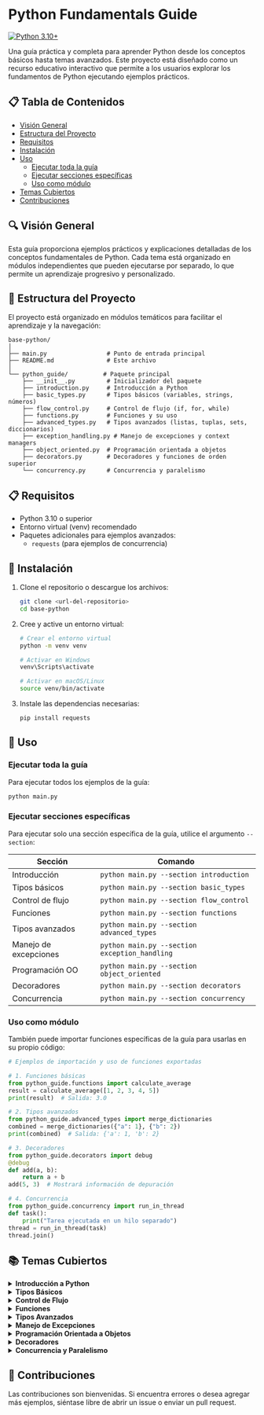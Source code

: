 # Python Fundamentals Guide

[![Python 3.10+](https://img.shields.io/badge/Python-3.10+-blue.svg)](https://www.python.org/downloads/)

Una guía práctica y completa para aprender Python desde los conceptos básicos hasta temas avanzados. Este proyecto está diseñado como un recurso educativo interactivo que permite a los usuarios explorar los fundamentos de Python ejecutando ejemplos prácticos.

## 📋 Tabla de Contenidos

- [Visión General](#visión-general)
- [Estructura del Proyecto](#estructura-del-proyecto)
- [Requisitos](#requisitos)
- [Instalación](#instalación)
- [Uso](#uso)
  - [Ejecutar toda la guía](#ejecutar-toda-la-guía)
  - [Ejecutar secciones específicas](#ejecutar-secciones-específicas)
  - [Uso como módulo](#uso-como-módulo)
- [Temas Cubiertos](#temas-cubiertos)
- [Contribuciones](#contribuciones)

## 🔍 Visión General

Esta guía proporciona ejemplos prácticos y explicaciones detalladas de los conceptos fundamentales de Python. Cada tema está organizado en módulos independientes que pueden ejecutarse por separado, lo que permite un aprendizaje progresivo y personalizado.

## 📁 Estructura del Proyecto

El proyecto está organizado en módulos temáticos para facilitar el aprendizaje y la navegación:

```
base-python/
│
├── main.py                 # Punto de entrada principal
├── README.md               # Este archivo
│
└── python_guide/          # Paquete principal
    ├── __init__.py         # Inicializador del paquete
    ├── introduction.py     # Introducción a Python
    ├── basic_types.py      # Tipos básicos (variables, strings, números)
    ├── flow_control.py     # Control de flujo (if, for, while)
    ├── functions.py        # Funciones y su uso
    ├── advanced_types.py   # Tipos avanzados (listas, tuplas, sets, diccionarios)
    ├── exception_handling.py # Manejo de excepciones y context managers
    ├── object_oriented.py  # Programación orientada a objetos
    ├── decorators.py       # Decoradores y funciones de orden superior
    └── concurrency.py      # Concurrencia y paralelismo
```

## 📋 Requisitos

- Python 3.10 o superior
- Entorno virtual (venv) recomendado
- Paquetes adicionales para ejemplos avanzados:
  - `requests` (para ejemplos de concurrencia)

## 🔧 Instalación

1. Clone el repositorio o descargue los archivos:

   ```bash
   git clone <url-del-repositorio>
   cd base-python
   ```

2. Cree y active un entorno virtual:

   ```bash
   # Crear el entorno virtual
   python -m venv venv

   # Activar en Windows
   venv\Scripts\activate

   # Activar en macOS/Linux
   source venv/bin/activate
   ```

3. Instale las dependencias necesarias:
   ```bash
   pip install requests
   ```

## 🚀 Uso

### Ejecutar toda la guía

Para ejecutar todos los ejemplos de la guía:

```bash
python main.py
```

### Ejecutar secciones específicas

Para ejecutar solo una sección específica de la guía, utilice el argumento `--section`:

| Sección               | Comando                                       |
| --------------------- | --------------------------------------------- |
| Introducción          | `python main.py --section introduction`       |
| Tipos básicos         | `python main.py --section basic_types`        |
| Control de flujo      | `python main.py --section flow_control`       |
| Funciones             | `python main.py --section functions`          |
| Tipos avanzados       | `python main.py --section advanced_types`     |
| Manejo de excepciones | `python main.py --section exception_handling` |
| Programación OO       | `python main.py --section object_oriented`    |
| Decoradores           | `python main.py --section decorators`         |
| Concurrencia          | `python main.py --section concurrency`        |

### Uso como módulo

También puede importar funciones específicas de la guía para usarlas en su propio código:

```python
# Ejemplos de importación y uso de funciones exportadas

# 1. Funciones básicas
from python_guide.functions import calculate_average
result = calculate_average([1, 2, 3, 4, 5])
print(result)  # Salida: 3.0

# 2. Tipos avanzados
from python_guide.advanced_types import merge_dictionaries
combined = merge_dictionaries({"a": 1}, {"b": 2})
print(combined)  # Salida: {'a': 1, 'b': 2}

# 3. Decoradores
from python_guide.decorators import debug
@debug
def add(a, b):
    return a + b
add(5, 3)  # Mostrará información de depuración

# 4. Concurrencia
from python_guide.concurrency import run_in_thread
def task():
    print("Tarea ejecutada en un hilo separado")
thread = run_in_thread(task)
thread.join()
```

## 📚 Temas Cubiertos

<details>
<summary><strong>Introducción a Python</strong></summary>

- ¿Por qué aprender Python?
- Primera aplicación
- Cómo se ejecuta el código
</details>

<details>
<summary><strong>Tipos Básicos</strong></summary>

- Variables
- Strings y sus métodos
- Formato de strings
- Secuencias de escape
- Números y operaciones
- Módulo math
- Conversión de tipos
</details>

<details>
<summary><strong>Control de Flujo</strong></summary>

- Comparadores lógicos
- Estructuras condicionales (if, else, elif)
- Operador ternario
- Operadores lógicos
- Bucles for y while
- Iterables
- Loops anidados
</details>

<details>
<summary><strong>Funciones</strong></summary>

- Definición de funciones
- Parámetros y argumentos
- Argumentos opcionales y nombrados
- \*args y \*\*kwargs
- Valores de retorno
- Alcance de variables
- Docstrings y anotaciones de tipo
</details>

<details>
<summary><strong>Tipos Avanzados</strong></summary>

- Listas y operaciones
- Desempaquetado de listas
- Expresiones lambda
- Listas de comprensión
- map, filter y reduce
- Tuplas
- Sets y sus operaciones
- Diccionarios
- Operador de desempaquetamiento
</details>

<details>
<summary><strong>Manejo de Excepciones</strong></summary>

- Bloques try/except/else/finally
- Captura de múltiples excepciones
- Lanzamiento de excepciones con raise
- Creación de excepciones personalizadas
- Context managers (with)
- Patrones de manejo de errores
</details>

<details>
<summary><strong>Programación Orientada a Objetos</strong></summary>

- Clases y objetos
- Herencia
- Encapsulación
- Polimorfismo
- Métodos especiales (dunder methods)
- Propiedades (@property)
- Métodos de clase y estáticos
- Clases abstractas
- Dataclasses
</details>

<details>
<summary><strong>Decoradores</strong></summary>

- Funciones como objetos de primera clase
- Closures
- Decoradores básicos
- Decoradores con argumentos
- Múltiples decoradores
- Decoradores de clase
- Aplicaciones prácticas (timing, caching, validación)
</details>

<details>
<summary><strong>Concurrencia y Paralelismo</strong></summary>

- Threading para tareas I/O-bound
- Multiprocessing para tareas CPU-bound
- AsyncIO para programación asíncrona
- concurrent.futures
- Patrones de concurrencia
- Comunicación entre procesos/hilos
- Sincronización
</details>

## 👥 Contribuciones

Las contribuciones son bienvenidas. Si encuentra errores o desea agregar más ejemplos, siéntase libre de abrir un issue o enviar un pull request.
